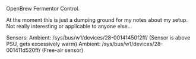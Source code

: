 OpenBrew Fermentor Control.

At the moment this is just a dumping ground for my notes about my setup. Not really interesting or applicable to anyone else...

Sensors:
Ambient: /sys/bus/w1/devices/28-00141450f2ff/ (Sensor is above PSU, gets excessively warm)
Ambient: /sys/bus/w1/devices/28-001411d520ff/ (Free-air sensor)




